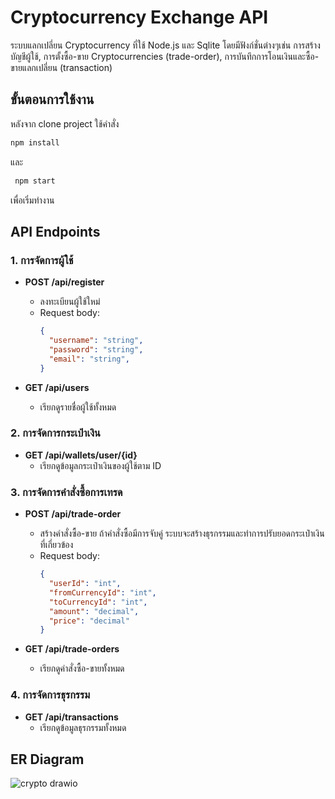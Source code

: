 # Cryptocurrency Exchange API

  ระบบแลกเปลี่ยน Cryptocurrency ที่ใช้ Node.js และ Sqlite โดยมีฟังก์ชั่นต่างๆเช่น การสร้างบัญชีผู้ใช้, การตั้งซื้อ-ขาย Cryptocurrencies (trade-order), การบันทึกการโอนเงินและซื้อ-ขายแลกเปลี่ยน (transaction)

## ขั้นตอนการใช้งาน
  หลังจาก clone project ใช้คำสั่ง
  ```bash
  npm install
  ```
  และ
  ```bash
   npm start
  ```
   เพื่อเริ่มทำงาน
   
## API Endpoints

### 1. การจัดการผู้ใช้
- **POST /api/register**
  - ลงทะเบียนผู้ใช้ใหม่
  - Request body:
    ```json
    {
      "username": "string",
      "password": "string",
      "email": "string",
    }
    ```

- **GET /api/users**
  - เรียกดูรายชื่อผู้ใช้ทั้งหมด

### 2. การจัดการกระเป๋าเงิน
- **GET /api/wallets/user/{id}**
  - เรียกดูข้อมูลกระเป๋าเงินของผู้ใช้ตาม ID

### 3. การจัดการคำสั่งซื้อการเทรด
- **POST /api/trade-order**
  - สร้างคำสั่งซื้อ-ขาย ถ้าคำสั่งซื้อมีการจับคู่ ระบบจะสร้างธุรกรรมและทำการปรับยอดกระเป๋าเงินที่เกี่ยวข้อง
  - Request body:
    ```json
    {
      "userId": "int",
      "fromCurrencyId": "int",
      "toCurrencyId": "int",
      "amount": "decimal",
      "price": "decimal"
    }
    ```
    
- **GET /api/trade-orders**
  - เรียกดูคำสั่งซื้อ-ขายทั้งหมด

### 4. การจัดการธุรกรรม
- **GET /api/transactions**
  - เรียกดูข้อมูลธุรกรรมทั้งหมด

## ER Diagram
![crypto drawio](https://github.com/user-attachments/assets/65a6bf17-f7c4-4d34-9ef2-e17ba6d80450)

